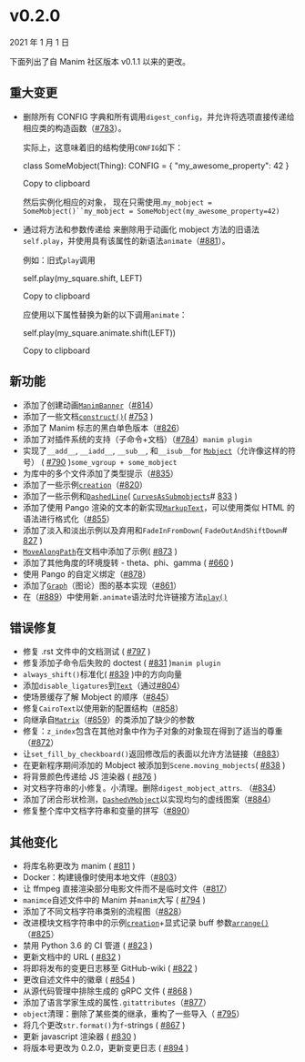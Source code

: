 # v0.2.0

2021 年 1 月 1 日

下面列出了自 Manim 社区版本 v0.1.1 以来的更改。

## 重大变更

- 删除所有 CONFIG 字典和所有调用`digest_config`，并允许将选项直接传递给相应类的构造函数（[#783](https://github.com/ManimCommunity/manim/pull/783)）。

  实际上，这意味着旧的结构使用`CONFIG`如下：

  class SomeMobject(Thing):
  CONFIG = {
  "my_awesome_property": 42
  }

  Copy to clipboard

  然后实例化相应的对象， 现在只需使用.` my_mobject = SomeMobject()``my_mobject = SomeMobject(my_awesome_property=42) `

- 通过将方法和参数传递给 来删除用于动画化 mobject 方法的旧语法`self.play`，并使用具有该属性的新语法`animate`（[#881](https://github.com/ManimCommunity/manim/pull/881)）。

  例如：旧式`play`调用

  self.play(my_square.shift, LEFT)

  Copy to clipboard

  应使用以下属性替换为新的以下调用`animate`：

  self.play(my_square.animate.shift(LEFT))

  Copy to clipboard

## 新功能

- 添加了创建动画[`ManimBanner`]()（[#814](https://github.com/ManimCommunity/manim/pull/814)）
- 添加了一些文档[`construct()`]()( [#753](https://github.com/ManimCommunity/manim/pull/753) )
- 添加了 Manim 标志的黑白单色版本（[#826](https://github.com/ManimCommunity/manim/pull/826)）
- 添加了对插件系统的支持（子命令+文档）（[#784](https://github.com/ManimCommunity/manim/pull/784)）`manim plugin`[](https://github.com/ManimCommunity/manim/pull/784)
- 实现了`__add__`, `__iadd__`, `__sub__`, 和`__isub__`for [`Mobject`]()（允许像这样的符号） ( [#790](https://github.com/ManimCommunity/manim/pull/790) )`some_vgroup + some_mobject`[](https://github.com/ManimCommunity/manim/pull/790)
- 为库中的多个文件添加了类型提示（[#835](https://github.com/ManimCommunity/manim/pull/835)）
- 添加了一些示例[`creation`]()（[#820](https://github.com/ManimCommunity/manim/pull/820)）
- 添加了一些示例和[`DashedLine`]()( [`CurvesAsSubmobjects`]()\# [833](https://github.com/ManimCommunity/manim/pull/833) )
- 添加了使用 Pango 渲染的文本的新实现[`MarkupText`]()，可以使用类似 HTML 的语法进行格式化（[#855](https://github.com/ManimCommunity/manim/pull/855)）
- 添加了淡入和淡出示例以及弃用和`FadeInFromDown`( `FadeOutAndShiftDown`\# [827](https://github.com/ManimCommunity/manim/pull/827) )
- [`MoveAlongPath`](../reference/manim.animation.movement.MoveAlongPath.html#manim.animation.movement.MoveAlongPath "manim.animation.movement.MoveAlongPath")在文档中添加了示例( [#873](https://github.com/ManimCommunity/manim/pull/873) )
- 添加了其他角度的环境旋转 \- theta、phi、gamma ( [#660](https://github.com/ManimCommunity/manim/pull/660) )
- 使用 Pango 的自定义绑定（[#878](https://github.com/ManimCommunity/manim/pull/878)）
- 添加了[`Graph`]()（图论）图的基本实现（[#861](https://github.com/ManimCommunity/manim/pull/861)）
- 在（[#889](https://github.com/ManimCommunity/manim/pull/889)）中使用新`.animate`语法时允许链接方法[`play()`]()[](https://github.com/ManimCommunity/manim/pull/889)

## 错误修复

- 修复 .rst 文件中的文档测试 ( [#797](https://github.com/ManimCommunity/manim/pull/797) )
- 修复添加子命令后失败的 doctest ( [#831](https://github.com/ManimCommunity/manim/pull/831) )`manim plugin`[](https://github.com/ManimCommunity/manim/pull/831)
- `always_shift()`标准化( [#839](https://github.com/ManimCommunity/manim/pull/839) )中的方向向量
- 添加`disable_ligatures`到[`Text`]()（通过[#804](https://github.com/ManimCommunity/manim/pull/804)）
- 使场景缓存了解 Mobject 的顺序（[#845](https://github.com/ManimCommunity/manim/pull/845)）
- 修复`CairoText`以使用新的配置结构（[#858](https://github.com/ManimCommunity/manim/pull/858)）
- 向继承自[`Matrix`]()（[#859](https://github.com/ManimCommunity/manim/pull/859)）的类添加了缺少的参数
- 修复：`z_index`包含在其他对象中作为子对象的对象现在得到了适当的尊重（[#872](https://github.com/ManimCommunity/manim/pull/872)）
- 让`set_fill_by_checkboard()`返回修改后的表面以允许方法链接（[#883](https://github.com/ManimCommunity/manim/pull/883)）
- 在更新程序期间添加的 Mobject 被添加到`Scene.moving_mobjects`( [#838](https://github.com/ManimCommunity/manim/pull/838) )
- 将背景颜色传递给 JS 渲染器 ( [#876](https://github.com/ManimCommunity/manim/pull/876) )
- 对文档字符串的小修复。小清理。删除`digest_mobject_attrs`. （[#834](https://github.com/ManimCommunity/manim/pull/834)）
- 添加了闭合形状检测，[`DashedVMobject`]()以实现均匀的虚线图案（[#884](https://github.com/ManimCommunity/manim/pull/884)）
- 修复整个库中文档字符串和变量的拼写（[#890](https://github.com/ManimCommunity/manim/pull/890)）

## 其他变化

- 将库名称更改为 manim ( [#811](https://github.com/ManimCommunity/manim/pull/811) )
- Docker：构建镜像时使用本地文件（[#803](https://github.com/ManimCommunity/manim/pull/803)）
- 让 ffmpeg 直接渲染部分电影文件而不是临时文件（[#817](https://github.com/ManimCommunity/manim/pull/817)）
- `manimce`自述文件中的 Manim 并`manim`大写 ( [#794](https://github.com/ManimCommunity/manim/pull/794) )
- 添加了不同文档字符串类别的流程图（[#828](https://github.com/ManimCommunity/manim/pull/828)）
- 改进模块文档字符串中的示例[`creation`]()+显式记录 buff 参数[`arrange()`]()（[#825](https://github.com/ManimCommunity/manim/pull/825)）
- 禁用 Python 3.6 的 CI 管道 ( [#823](https://github.com/ManimCommunity/manim/pull/823) )
- 更新文档中的 URL ( [#832](https://github.com/ManimCommunity/manim/pull/832) )
- 将即将发布的变更日志移至 GitHub-wiki ( [#822](https://github.com/ManimCommunity/manim/pull/822) )
- 更改自述文件中的徽章 ( [#854](https://github.com/ManimCommunity/manim/pull/854) )
- 从源代码管理中排除生成的 gRPC 文件 ( [#868](https://github.com/ManimCommunity/manim/pull/868) )
- 添加了语言学家生成的属性`.gitattributes`（[#877](https://github.com/ManimCommunity/manim/pull/877)）
- `object`清理：删除了某些类的继承，重构了一些导入（ [#795](https://github.com/ManimCommunity/manim/pull/795)）
- 将几个更改`str.format()`为`f`-strings ( [#867](https://github.com/ManimCommunity/manim/pull/867) )
- 更新 javascript 渲染器 ( [#830](https://github.com/ManimCommunity/manim/pull/830) )
- 将版本号更改为 0.2.0，更新变更日志 ( [#894](https://github.com/ManimCommunity/manim/pull/894) )

